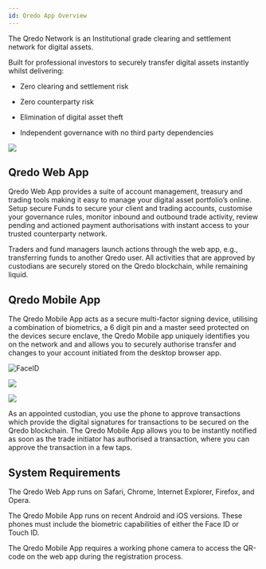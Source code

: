 ```yaml
---
id: Qredo App Overview
---
```


The Qredo Network is an Institutional grade clearing and settlement network for digital assets.

Built for professional investors to securely transfer digital assets instantly whilst delivering:

*   Zero clearing and settlement risk
    
*   Zero counterparty risk
    
*   Elimination of digital asset theft
    
*   Independent governance with no third party dependencies
    

![](https://qredo.atlassian.net/wiki/download/attachments/128385074/Qredo%20app%20first%20image.png?api=v2)

Qredo Web App
-------------

Qredo Web App provides a suite of account management, treasury and trading tools making it easy to manage your digital asset portfolio’s online. Setup secure Funds to secure your client and trading accounts, customise your governance rules, monitor inbound and outbound trade activity, review pending and actioned payment authorisations with instant access to your trusted counterparty network.

Traders and fund managers launch actions through the web app, e.g., transferring funds to another Qredo user. All activities that are approved by custodians are securely stored on the Qredo blockchain, while remaining liquid.

Qredo Mobile App
----------------

The Qredo Mobile App acts as a secure multi-factor signing device, utilising a combination of biometrics, a 6 digit pin and a master seed protected on the devices secure enclave, the Qredo Mobile app uniquely identifies you on the network and and allows you to securely authorise transfer and changes to your account initiated from the desktop browser app.

![FaceID](/doc-images/phonesignin.png)

![](https://qredo.atlassian.net/wiki/download/attachments/128385074/face%20id80.png?api=v2)

![](https://qredo.atlassian.net/wiki/download/attachments/128385074/pin80.png?api=v2)

As an appointed custodian, you use the phone to approve transactions which provide the digital signatures for transactions to be secured on the Qredo blockchain. The Qredo Mobile App allows you to be instantly notified as soon as the trade initiator has authorised a transaction, where you can approve the transaction in a few taps.

System Requirements
-------------------

The Qredo Web App runs on Safari, Chrome, Internet Explorer, Firefox, and Opera.

The Qredo Mobile App runs on recent Android and iOS versions. These phones must include the biometric capabilities of either the Face ID or Touch ID.

The Qredo Mobile App requires a working phone camera to access the QR-code on the web app during the registration process.



